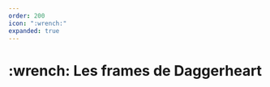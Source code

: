 ```yaml
---
order: 200
icon: ":wrench:"
expanded: true
---
```


<style>
h1:before { content: ":wrench: " }
</style> 


# Les frames de Daggerheart

